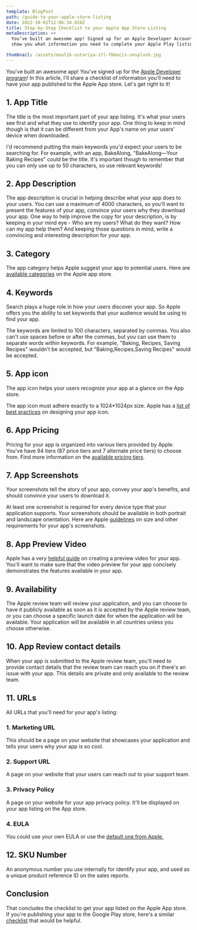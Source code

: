 ```yaml
---
template: BlogPost
path: /guide-to-your-apple-store-listing
date: 2022-10-01T12:06:34.028Z
title: Step-by-Step Checklist to your Apple App Store Listing
metaDescription: >+
  You’ve built an awesome app! Signed up for an Apple Developer Account. I'll
  show you what information you need to complete your Apple Play listing. 

thumbnail: /assets/maulik-sutariya-ztl-f6mxcis-unsplash.jpg
---
```


You've built an awesome app! You've signed up for the [Apple Developer program](https://developer.apple.com/programs/)!
In this article, I'll share a checklist of information you'll need to have your app published to the Apple App store. Let's get right to it!

## 1. App Title

The title is the most important part of your app listing. It's what your users see first and what they use to identify your app.
One thing to keep in mind though is that it can be different from your App's name on your users' device when downloaded.

I'd recommend putting the main keywords you'd expect your users to be searching for. For example, with an app, BakeAlong, "BakeAlong—Your Baking Recipes" could be the title. It's important though to remember that you can only use up to 50 characters, so use relevant keywords!

## 2. App Description

The app description is crucial in helping describe what your app does to your users. You can use a maximum of 4000 characters, so you'll want to present the features of your app, convince your users why they download your app. One way to help improve the copy for your description, is by keeping in your mind eye - Who are my users? What do they want? How can my app help them? And keeping those questions in mind, write a convincing and interesting description for your app.

## 3. Category

The app category helps Apple suggest your app to potential users. Here are [available categories](https://developer.apple.com/app-store/categories/) on the Apple app store.

## 4. Keywords

Search plays a huge role in how your users discover your app. So Apple offers you the ability to set keywords that your audience would be using to find your app.

The keywords are limited to 100 characters, separated by commas. You also can't use spaces before or after the commas, but you can use them to separate words within keywords. For example, "Baking, Recipes, Saving Recipes" wouldn't be accepted,
but "Baking,Recipes,Saving Recipes" would be accepted.

## 5. App icon

The app icon helps your users recognize your app at a glance on the App store.

The app icon must adhere exactly to a 1024\*1024px size. Apple has a [list of best practices](https://developer.apple.com/design/human-interface-guidelines/foundations/app-icons/) on designing your app icon.

## 6. App Pricing

Pricing for your app is organized into various tiers provided by Apple. You've have 94 tiers (87 price tiers and 7 alternate price tiers) to choose from. Find more information on the [available pricing tiers](https://docs.google.com/spreadsheets/d/1UAY4XeZ_fqBPJ-j4YdQF40CWjeiglGGeS5qn5-3pETo/edit?usp=sharing).

## 7. App Screenshots

Your screenshots tell the story of your app, convey your app's benefits, and should convince your users to download it.

At least one screenshot is required for every device type that your application supports. Your screenshots should be available in both portrait and landscape orientation. Here are Apple [guidelines](https://developer.apple.com/app-store/product-page/) on size and other requirements for your app's screenshots.

## 8. App Preview Video

Apple has a very [helpful guide](https://developer.apple.com/app-store/app-previews/) on creating a preview video for your app. You'll want to make sure that the video preview for your app concisely demonstrates the features available in your app.

## 9. Availability

The Apple review team will review your application, and you can choose to have it publicly available as soon as it is accepted by the Apple review team, or you can choose a specific launch date for when the application will be available. Your application will be available in all countries unless you choose otherwise.

## 10. App Review contact details

When your app is submitted to the Apple review team, you'll need to provide contact details that the review team can reach you on if there's an issue with your app. This details are private and only available to the review team.

## 11. URLs

All URLs that you'll need for your app's listing:

### 1. Marketing URL

This should be a page on your website that showcases your application and tells your users why your app is so cool.

### 2. Support URL

A page on your website that your users can reach out to your support team.

### 3. Privacy Policy

A page on your website for your app privacy policy. It'll be displayed on your app listing on the App store.

### 4. EULA

You could use your own EULA or use the [default one from Apple.](https://www.apple.com/legal/internet-services/itunes/dev/stdeula/)

## 12. SKU Number

An anonymous number you use internally for identify your app, and used as a unique product reference ID on the sales reports.

## Conclusion

That concludes the checklist to get your app listed on the Apple App store. If you're publishing your app to the Google Play store, here's a similar [checklist](https://edwardsmoses.com/ultimate-checklist-for-successful-google-play-store-listing) that would be helpful.
